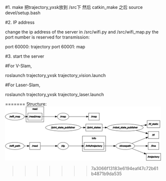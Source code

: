 
#1. make
把trajectory_yxsk放到 /src下
然后
catkin_make
之后
source devel/setup.bash

#2. IP address

change the ip address of the server in /src/wifi.py and /src/wifi_map.py
the port number is reserved for transmission:

port 60000: trajectory 
port 60001: map 

#3. start the server 

#For V-Slam, 

roslaunch trajectory_yxsk trajectory_vision.launch

#For Laser-Slam,

roslaunch trajectory_yxsk trajectory_laser.launch


=======
Structure:
![alt text](/picture/ros_trajectory.bmp)
>>>>>>> 7a3066f13183e6194eaf47c72b61b4871b9da535
